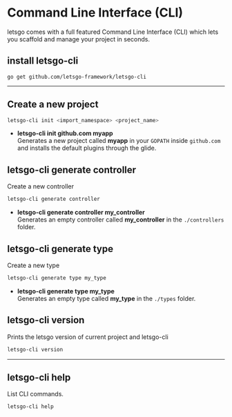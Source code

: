 # Command Line Interface (CLI)

letsgo comes with a full featured Command Line Interface (CLI) which lets you scaffold and manage your project in seconds.

## install letsgo-cli
```
go get github.com/letsgo-framework/letsgo-cli
```

***

## Create a new project

```bash
letsgo-cli init <import_namespace> <project_name>
```

- **letsgo-cli init github.com myapp**<br/>
  Generates a new project called **myapp** in your `GOPATH` inside `github.com` and installs the default plugins through the glide.

## letsgo-cli generate controller
Create a new controller

```bash
letsgo-cli generate controller
```

- **letsgo-cli generate controller my_controller**<br/>
  Generates an empty controller called **my_controller** in the `./controllers` folder.

## letsgo-cli generate type
Create a new type

```bash
letsgo-cli generate type my_type
```

- **letsgo-cli generate type my_type**<br/>
  Generates an empty type called **my_type** in the `./types` folder. 

## letsgo-cli version
Prints the letsgo version of current project  and letsgo-cli

```bash
letsgo-cli version
```

***

## letsgo-cli help
List CLI commands.

```
letsgo-cli help
```
